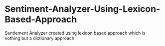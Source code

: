 # Sentiment-Analyzer-Using-Lexicon-Based-Approach
Sentiement Analyzer created using lexicon based approach which is nothing but a dictionary approach

